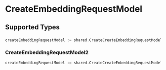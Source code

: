 # CreateEmbeddingRequestModel


## Supported Types

### 

```go
createEmbeddingRequestModel := shared.CreateCreateEmbeddingRequestModelStr(string{/* values here */})
```

### CreateEmbeddingRequestModel2

```go
createEmbeddingRequestModel := shared.CreateCreateEmbeddingRequestModelCreateEmbeddingRequestModel2(shared.CreateEmbeddingRequestModel2{/* values here */})
```

